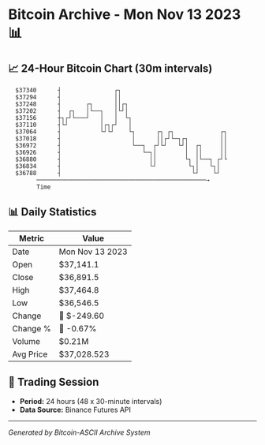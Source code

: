 # Bitcoin Archive - Mon Nov 13 2023 📊

## 📈 24-Hour Bitcoin Chart (30m intervals)

```
  $37340      ┤               ┌┐                               
  $37294      ┤               ││                               
  $37248      ┤       ┌┐      ││┌┐                             
  $37202      ┤  ┌┐   │└──┐   │└┘│                             
  $37156      ┼┐┌┘└───┘   │   │  └┐                            
  $37110      ┤└┘         │┌┐┌┘   │                            
  $37064      ┤           └┘└┘    └┐      ┌┐ ┌┐             ┌┐ 
  $37018      ┤                    │      ││┌┘└─┐┌┐         ││ 
  $36972      ┤                    └──┐  ┌┘└┘   └┘│  ┌┐     ││ 
  $36926      ┤                       └─┐│        │  ││     ││ 
  $36880      ┤                         ││        └┐ │└──┐ ┌┘└ 
  $36834      ┤                         └┘         └┐│   └┐│   
  $36788      ┤                                     └┘    └┘   
        ────────────────────────────────────────────────→
        Time
```

## 📊 Daily Statistics

| Metric | Value |
|--------|-------|
| Date | Mon Nov 13 2023 |
| Open | $37,141.1 |
| Close | $36,891.5 |
| High | $37,464.8 |
| Low | $36,546.5 |
| Change | 🔴 $-249.60 |
| Change % | 🔴 -0.67% |
| Volume | $0.21M |
| Avg Price | $37,028.523 |

## 📅 Trading Session

- **Period:** 24 hours (48 x 30-minute intervals)
- **Data Source:** Binance Futures API

---
*Generated by Bitcoin-ASCII Archive System*
